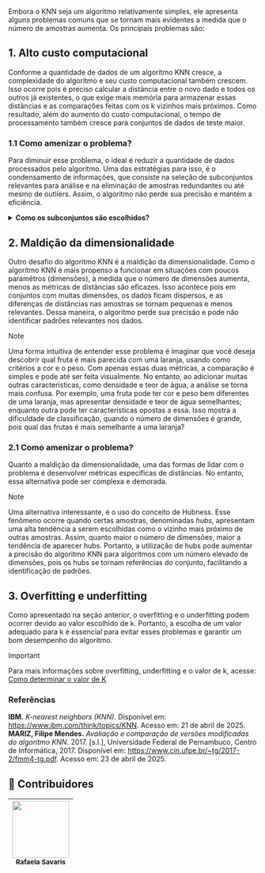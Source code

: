 Embora o KNN seja um algoritmo relativamente simples, ele apresenta alguns problemas comuns que se tornam mais evidentes a medida que o número de amostras aumenta. Os principais problemas são:

## 1. Alto custo computacional
Conforme a quantidade de dados de um algoritmo KNN cresce, a complexidade do algoritmo e seu custo computacional também crescem. Isso ocorre pois é preciso calcular a distância entre o novo dado e todos os outros já existentes, o que exige mais memória para armazenar essas distâncias e as comparações feitas com os k vizinhos mais próximos. Como resultado, além do aumento do custo computacional, o tempo de processamento também cresce para conjuntos de dados de teste maior.

### 1.1 Como amenizar o problema?
Para diminuir esse problema, o ideal é reduzir a quantidade de dados processados pelo algoritmo. Uma das estratégias para isso, é o condensamento de informações, que consiste na seleção de subconjuntos relevantes para análise e na eliminação de amostras redundantes ou até mesmo de outliers. Assim, o algoritmo não perde sua precisão e mantém a eficiência.

<details>
  <summary><strong>Como os subconjuntos são escolhidos?</strong></summary>
  Para a escolha dos subconjuntos de dados, diversas estratégias podem ser adotadas. Uma delas é a seleção de variáveis relevantes através de técnicas como análise de componentes principais (PCA), análise de correlação entre atributos ou o uso de algoritmos de aprendizado supervisionado que identificam as características mais influentes na classificação. Outra estratégia é o uso de algoritmos como Locality-Sensitive Hashing (LSH) ou estruturas como KD-Tree, que aproximam os prováveis vizinhos próximos, sem a necessidade de comparar o novo ponto com todos os dados do conjunto, reduzindo significativamente o tempo e o custo computacional.
</details>

## 2. Maldição da dimensionalidade
Outro desafio do algoritmo KNN é a maldição da dimensionalidade. Como o algoritmo KNN é mais propenso a funcionar em situações com poucos paramêtros (dimensões), à medida que o número de dimensões aumenta, menos as métricas de distâncias são eficazes. Isso acontece pois em conjuntos com muitas dimensões, os dados ficam dispersos, e as diferenças de distâncias nas amostras se tornam pequenas e menos relevantes. Dessa maneira, o algoritmo perde sua precisão e pode não identificar padrões relevantes nos dados.

> [!NOTE]
> Uma forma intuitiva de entender esse problema é imaginar que você deseja descobrir qual fruta é mais parecida com uma laranja, usando como critérios a cor e o peso. Com apenas essas duas métricas, a comparação é simples e pode até ser feita visualmente. No entanto, ao adicionar muitas outras características, como densidade e teor de água, a análise se torna mais confusa. Por exemplo, uma fruta pode ter cor e peso bem diferentes de uma laranja, mas apresentar densidade e teor de água semelhantes; enquanto outra pode ter características opostas a essa. Isso mostra a dificuldade de classificação, quando o número de dimensões é grande, pois qual das frutas é mais semelhante a uma laranja?

### 2.1 Como amenizar o problema?
Quanto a maldição da dimensionalidade, uma das formas de lidar com o problema é desenvolver métricas especificas de distâncias. No entanto, essa alternativa pode ser complexa e demorada.

> [!NOTE]
>  Uma alternativa interessante, é o uso do conceito de Hubness. Esse fenômeno ocorre quando certas amostras, denominadas *hubs*, apresentam uma alta tendência a serem escolhidas como o vizinho mais próximo de outras amostras. Assim, quanto maior o número de dimensões, maior a tendência de aparecer hubs. Portanto, a utilização de hubs pode aumentar a precisão do algoritmo KNN para algoritmos com um número elevado de dimensões, pois os hubs se tornam referências do conjunto, facilitando a identificação de padrões.

## 3. Overfitting e underfitting
Como apresentado na seção anterior, o overfitting e o underfitting podem ocorrer devido ao valor escolhido de k. Portanto, a escolha de um valor adequado para k é essencial para evitar esses problemas e garantir um bom desempenho do algoritmo.

> [!IMPORTANT]
> Para mais informações sobre overfitting, underfitting e o valor de k, acesse: [Como determinar o valor de K](./3.como_determinar_valor_de_k.md)

### Referências
**IBM.** _K-nearest neighbors (KNN)_. Disponível em: https://www.ibm.com/think/topics/KNN. Acesso em: 21 de abril de 2025.
**MARIZ, Filipe Mendes.** _Avaliação e comparação de versões modificadas do algoritmo KNN_. 2017. [s.l.], Universidade Federal de Pernambuco, Centro de Informática, 2017. Disponível em: https://www.cin.ufpe.br/~tg/2017-2/fmm4-tg.pdf. Acesso em: 23 de abril de 2025.

## 👾 **Contribuidores**  
| [<img loading="lazy" src="https://avatars.githubusercontent.com/u/178849007?v=4" width=115><br><sub>Rafaela Savaris</sub>](https://github.com/rafasavaris) | 
| :---: |